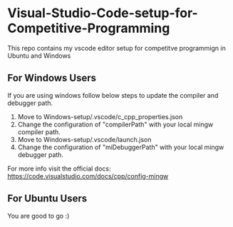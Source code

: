 # Visual-Studio-Code-setup-for-Competitive-Programming
This repo contains my vscode editor setup for competitve programmign in Ubuntu and Windows


## For Windows Users


If you are using windows follow below steps to update the compiler and debugger path.

1. Move to  Windows-setup/.vscode/c_cpp_properties.json
2. Change the configuration of "compilerPath" with your local mingw compiler path.
3. Move to Windows-setup/.vscode/launch.json
4. Change the configuration of "miDebuggerPath" with your local mingw debugger path.

For more info visit the official docs: https://code.visualstudio.com/docs/cpp/config-mingw

## For Ubuntu Users

You are good to go :)  

